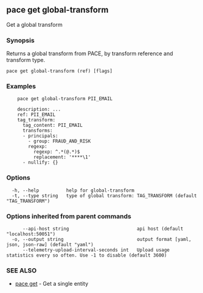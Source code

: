 ## pace get global-transform

Get a global transform

### Synopsis

Returns a global transform from PACE, by transform reference and transform type.

```
pace get global-transform (ref) [flags]
```

### Examples

```
    pace get global-transform PII_EMAIL

	description: ...
	ref: PII_EMAIL
	tag_transform:
	  tag_content: PII_EMAIL
	  transforms:
	  - principals:
		- group: FRAUD_AND_RISK
		regexp:
		  regexp: ^.*(@.*)$
		  replacement: '****\1'
	  - nullify: {}
```

### Options

```
  -h, --help          help for global-transform
  -t, --type string   type of global transform: TAG_TRANSFORM (default "TAG_TRANSFORM")
```

### Options inherited from parent commands

```
      --api-host string                         api host (default "localhost:50051")
  -o, --output string                           output format [yaml, json, json-raw] (default "yaml")
      --telemetry-upload-interval-seconds int   Upload usage statistics every so often. Use -1 to disable (default 3600)
```

### SEE ALSO

* [pace get](pace_get.md)	 - Get a single entity

